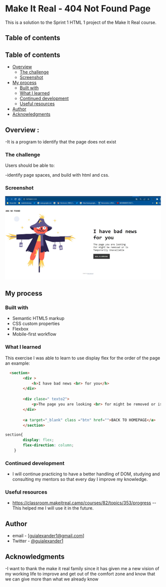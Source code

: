 # Make It Real - 404 Not Found Page

This is a solution to the Sprint 1 HTML 1 project of the Make It Real course.

## Table of contents

## Table of contents

- [Overview](#overview)
  - [The challenge](#the-challenge)
  - [Screenshot](#screenshot)
- [My process](#my-process)
  - [Built with](#built-with)
  - [What I learned](#what-i-learned)
  - [Continued development](#continued-development)
  - [Useful resources](#useful-resources)
- [Author](#author)
- [Acknowledgments](#acknowledgments)


## Overview :
-It is a program to identify that the page does not exist 

### The challenge

Users should be able to:

-identify page spaces, and build with html and css.

### Screenshot

![](./img/Screenshot_1.jpg)



## My process


### Built with

- Semantic HTML5 markup
- CSS custom properties
- Flexbox
- Mobile-first workflow

### What I learned


This exercise I was able to learn to use display flex for the order of the page an example:

```html
  <section>
        <div >
            <h>I have bad news <br> for you</h>
        </div>

        <div clase=" texto2">
            <p>The page you are looking <br> for might be removed or is <br> Temporarily Unavailable</p>
        </div>
       
        <a target="_blank" class ="btn" href="">BACK TO HOMEPAGE</a>
        </section>
```
```css
section{
        display: flex;
        flex-direction: column;
    }
```
### Continued development
- I will continue practicing to have a better handling of DOM, studying and consulting my mentors so that every day I improve my knowledge.

 ### Useful resources
- https://classroom.makeitreal.camp/courses/82/topics/353/progress -- This helped me I will use it in the future.

## Author

- email - [guialexander1@gmail.com]
- Twitter - [@guialexander1](https://www.twitter.com/guialexander1)

## Acknowledgments

-I want to thank the make it real family since it has given me a new vision of my working life to improve and get out of the comfort zone and know that we can give more than what we already know






